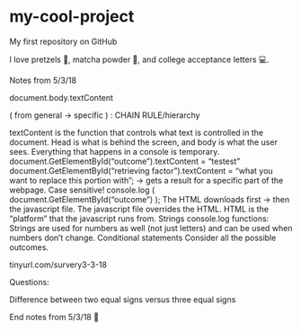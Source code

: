 # my-cool-project

My first repository on GitHub

I love pretzels :cookie:, matcha powder :tea:, and college acceptance letters :computer:. 

Notes from 5/3/18

document.body.textContent 

( from general → specific ) : CHAIN RULE/hierarchy 

textContent is the function that controls what text is controlled in the document. 
Head is what is behind the screen, and body is what the user sees. 
Everything that happens in a console is temporary.
document.GetElementById(“outcome”).textContent = “testest” 
document.GetElementById(“retrieving factor”).textContent = “what you want to replace this portion with”; → gets a result for a specific part of the webpage. 
Case sensitive! 
console.log (     document.GetElementById(“outcome”)   );
The HTML downloads first → then the javascript file. The javascript file overrides the HTML. 
HTML is the “platform” that the javascript runs from. 
Strings
console.log functions: 
Strings are used for numbers as well (not just letters) and can be used when numbers don’t change. 
Conditional statements
Consider all the possible outcomes. 

tinyurl.com/survery3-3-18


Questions: 

Difference between two equal signs versus three equal signs

End notes from 5/3/18 :pencil:

